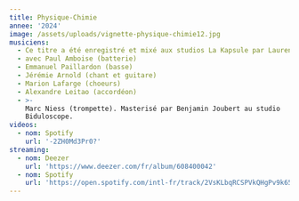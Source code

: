 ```yaml
---
title: Physique-Chimie
annee: '2024'
image: /assets/uploads/vignette-physique-chimie12.jpg
musiciens:
  - Ce titre a été enregistré et mixé aux studios La Kapsule par Laurent Jaïs
  - avec Paul Amboise (batterie)
  - Emmanuel Paillardon (basse)
  - Jérémie Arnold (chant et guitare)
  - Marion Lafarge (choeurs)
  - Alexandre Leitao (accordéon)
  - >-
    Marc Niess (trompette). Masterisé par Benjamin Joubert au studio
    Biduloscope.
videos:
  - nom: Spotify
    url: '-2ZH0Md3Pr0?'
streaming:
  - nom: Deezer
    url: 'https://www.deezer.com/fr/album/608400042'
  - nom: Spotify
    url: 'https://open.spotify.com/intl-fr/track/2VsKLbqRCSPVkQHgPv9k65'
---
```


